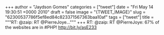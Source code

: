 
+++
author = "Jaydson Gomes"
categories = ["tweet"]
date = "Fri May 14 19:30:51 +0000 2010"
draft = false
image = "{TWEET_IMAGE}"
slug = "62300537786f5ef8ed84c823371567363baa10af"
tags = ["tweet"]
title = """RT: @zaip: RT @PierreJoye..."""
+++
RT: @zaip: RT @PierreJoye: 67% of the websites are in #PHP! http://bit.ly/asE233
